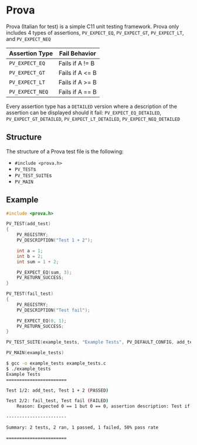 # Prova
Prova (Italian for test) is a simple C11 unit testing framework. Prova only includes 4 types of assertions, `PV_EXPECT_EQ`, `PV_EXPECT_GT`, `PV_EXPECT_LT`, and `PV_EXPECT_NEQ`

| Assertion Type  | Fail Behavior   |
| --------------- | --------------- |
| `PV_EXPECT_EQ`  | Fails if A != B |
| `PV_EXPECT_GT`  | Fails if A <= B |
| `PV_EXPECT_LT`  | Fails if A >= B |
| `PV_EXPECT_NEQ` | Fails if A == B |

Every assertion type has a `DETAILED` version where a description of the assertion can be displayed should it fail: `PV_EXPECT_EQ_DETAILED`, `PV_EXPECT_GT_DETAILED`, `PV_EXPECT_LT_DETAILED`, `PV_EXPECT_NEQ_DETAILED`

## Structure
The structure of a Prova test file is the following:
 - `#include <prova.h>`
 - `PV_TEST`s
 - `PV_TEST_SUITE`s
 - `PV_MAIN`

## Example

```c
#include <prova.h>

PV_TEST(add_test)
{
	PV_REGISTRY;
	PV_DESCRIPTION("Test 1 + 2");

	int a = 1;
	int b = 2;
	int sum = 1 + 2;

	PV_EXPECT_EQ(sum, 3);
	PV_RETURN_SUCCESS;
}

PV_TEST(fail_test)
{
	PV_REGISTRY;
	PV_DESCRIPTION("Test fail");

	PV_EXPECT_EQ(0, 1);
	PV_RETURN_SUCCESS;
}

PV_TEST_SUITE(example_tests, "Example Tests", PV_DEFAULT_CONFIG, add_test, fail_test)

PV_MAIN(example_tests)
```

```bash
$ gcc -o example_tests example_tests.c
$ ./example_tests
Example Tests
=======================

Test 1/2: add_test, Test 1 + 2 (PASSED)

Test 2/2: fail_test, Test fail (FAILED)
	Reason: Expected 0 == 1 but 0 == 0, assertion description: Test if 0 == 1

-----------------------

Summary: 2 tests, 2 ran, 1 passed, 1 failed, 50% pass rate

=======================

```
